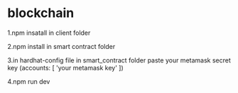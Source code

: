 # blockchain
1.npm insatall in client folder

2.npm install in smart contract folder

3.in hardhat-config file in smart_contract folder paste your metamask secret key (accounts: [ 'your metamask key' ])

4.npm run dev

